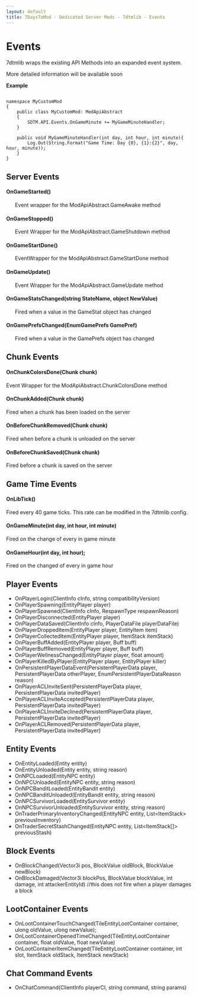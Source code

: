 ```yaml
---
layout: default
title: 7DaysToMod - Dedicated Server Mods - 7dtmlib - Events
---
```


# Events

7dtmlib wraps the existing API Methods into an expanded event system.

More detailed information will be available soon

__Example__

```

namespace MyCustomMod
{
	public class MyCustomMod: ModApiAbstract
	{
		SDTM.API.Events.OnGameMinute += MyGameMinuteHandler;
	}
	
	public void MyGameMinuteHandler(int day, int hour, int minute){
		Log.Out(String.Format("Game Time: Day {0}, {1}:{2}", day, hour, minute));
	}
}

```

## Server Events

#### OnGameStarted()

&nbsp;&nbsp;&nbsp;&nbsp;&nbsp;&nbsp;Event wrapper for the ModApiAbstract.GameAwake method

#### OnGameStopped()

&nbsp;&nbsp;&nbsp;&nbsp;&nbsp;&nbsp;Event Wrapper for the ModApiAbstract.GameShutdown method

#### OnGameStartDone()

&nbsp;&nbsp;&nbsp;&nbsp;&nbsp;&nbsp;EventWrapper for the ModApiAbstract.GameStartDone method

#### OnGameUpdate()

&nbsp;&nbsp;&nbsp;&nbsp;&nbsp;&nbsp;Event Wrapper for the ModApiAbstract.GameUpdate method

#### OnGameStatsChanged(string StateName, object NewValue)

&nbsp;&nbsp;&nbsp;&nbsp;&nbsp;&nbsp;Fired when a value in the GameStat object has changed

#### OnGamePrefsChanged(EnumGamePrefs GamePref)

&nbsp;&nbsp;&nbsp;&nbsp;&nbsp;&nbsp;Fired when a value in the GamePrefs object has changed

## Chunk Events

#### OnChunkColorsDone(Chunk chunk)

Event Wrapper for the ModApiAbstract.ChunkColorsDone method

#### OnChunkAdded(Chunk chunk)

Fired when a chunk has been loaded on the server

#### OnBeforeChunkRemoved(Chunk chunk)

Fired when before a chunk is unloaded on the server

#### OnBeforeChunkSaved(Chunk chunk)

Fired before a chunk is saved on the server

## Game Time Events

#### OnLibTick()

Fired every 40 game ticks.  This rate can be modified in the 7dtmlib config.

#### OnGameMinute(int day, int hour, int minute)

Fired on the change of every in game minute

#### OnGameHour(int day, int hour);

Fired on the changed of every in game hour

## Player Events
- OnPlayerLogin(ClientInfo cInfo, string compatibilityVersion)
- OnPlayerSpawning(EntityPlayer player)
- OnPlayerSpawned(ClientInfo cInfo, RespawnType respawnReason)
- OnPlayerDisconnected(EntityPlayer player)
- OnPlayerDataSaved(ClientInfo cInfo, PlayerDataFile playerDataFile)
- OnPlayerDroppedItem(EntityPlayer player, EntityItem item)
- OnPlayerCollectedItem(EntityPlayer player, ItemStack itemStack)
- OnPlayerBuffAdded(EntityPlayer player, Buff buff)
- OnPlayerBuffRemoved(EntityPlayer player, Buff buff)
- OnPlayerWellnessChanged(EntityPlayer player, float amount)
- OnPlayerKilledByPlayer(EntityPlayer player, EntityPlayer killer)
- OnPersistentPlayerDataEvent(PersistentPlayerData player, PersistentPlayerData otherPlayer, EnumPersistentPlayerDataReason reason)
- OnPlayerACLInviteSent(PersistentPlayerData player, PersistentPlayerData invitedPlayer)
- OnPlayerACLInviteAccepted(PersistentPlayerData player, PersistentPlayerData invitedPlayer)
- OnPlayerACLInviteDeclined(PersistentPlayerData player, PersistentPlayerData invitedPlayer)
- OnPlayerACLRemoved(PersistentPlayerData player, PersistentPlayerData invitedPlayer)


## Entity Events
- OnEntityLoaded(Entity entity)
- OnEntityUnloaded(Entity entity, string reason)
- OnNPCLoaded(EntityNPC entity)
- OnNPCUnloaded(EntityNPC entity, string reason)
- OnNPCBanditLoaded(EntityBandit entity)
- OnNPCBanditUnloaded(EntityBandit entity, string reason)
- OnNPCSurvivorLoaded(EntitySurvivor entity)
- OnNPCSurvivorUnloaded(EntitySurvivor entity, string reason)
- OnTraderPrimaryInventoryChanged(EntityNPC entity, List&lt;ItemStack&gt; previousInventory)
- OnTraderSecretStashChanged(EntityNPC entity, List&lt;ItemStack[]&gt; previousStash)

## Block Events
- OnBlockChanged(Vector3i pos, BlockValue oldBlock, BlockValue newBlock)
- OnBlockDamaged(Vector3i blockPos, BlockValue blockValue, int damage, int attackerEntityId) //this does not fire when a player damages a block

## LootContainer Events
- OnLootContainerTouchChanged(TileEntityLootContainer container, ulong oldValue, ulong newValue);
- OnLootContainerOpenedTimeChanged(TileEntityLootContainer container, float oldValue, float newValue)
- OnLootContainerItemChanged(TileEntityLootContainer container, int slot, ItemStack oldStack, ItemStack newStack)

		
## Chat Command Events
- OnChatCommand(ClientInfo playerCI, string command, string params)
